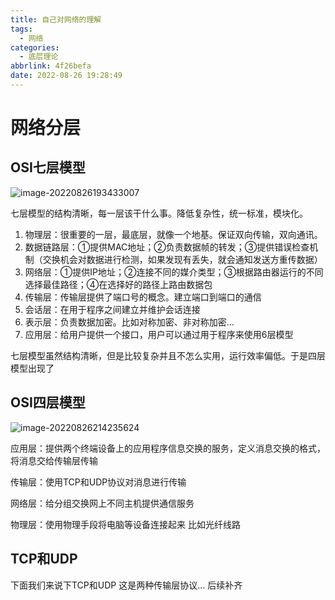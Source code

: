 ```yaml
---
title: 自己对网络的理解
tags:
  - 网络
categories:
  - 底层理论
abbrlink: 4f26befa
date: 2022-08-26 19:28:49
---
```


# **网络分层**

## **OSI七层模型**

![image-20220826193433007](https://minaseinori.oss-cn-hongkong.aliyuncs.com/%E6%95%99%E5%AD%A6%E7%9B%AE%E5%BD%95/202208261934081.png)

七层模型的结构清晰，每一层该干什么事。降低复杂性，统一标准，模块化。

1. 物理层：很重要的一层，最底层，就像一个地基。保证双向传输，双向通讯。
2. 数据链路层：①提供MAC地址；②负责数据帧的转发；③提供错误检查机制（交换机会对数据进行检测，如果发现有丢失，就会通知发送方重传数据）
3. 网络层：①提供IP地址；②连接不同的媒介类型；③根据路由器运行的不同选择最佳路径；④在选择好的路径上路由数据包
4. 传输层：传输层提供了端口号的概念。建立端口到端口的通信
5. 会话层：在用于程序之间建立并维护会话连接
6. 表示层：负责数据加密。比如对称加密、非对称加密...
7. 应用层：给用户提供一个接口，用户可以通过用于程序来使用6层模型

七层模型虽然结构清晰，但是比较复杂并且不怎么实用，运行效率偏低。于是四层模型出现了

## **OSI四层模型**

![image-20220826214235624](https://minaseinori.oss-cn-hongkong.aliyuncs.com/%E6%95%99%E5%AD%A6%E7%9B%AE%E5%BD%95/202208262142685.png)

应用层：提供两个终端设备上的应用程序信息交换的服务，定义消息交换的格式，将消息交给传输层传输

传输层：使用TCP和UDP协议对消息进行传输

网络层：给分组交换网上不同主机提供通信服务

物理层：使用物理手段将电脑等设备连接起来 比如光纤线路

## TCP和UDP

下面我们来说下TCP和UDP 这是两种传输层协议...  后续补齐
